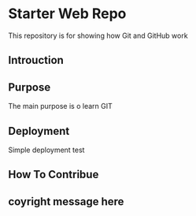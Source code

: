 # Starter Web Repo

This repository is for showing how Git and GitHub work

## Introuction

## Purpose
The main purpose is o learn GIT

## Deployment
Simple deployment test

## How To Contribue

## coyright message here

